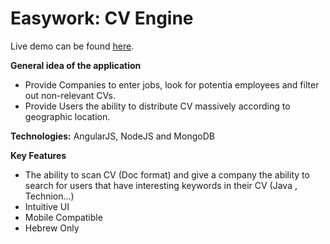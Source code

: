 
Easywork: CV Engine
============================================================

Live demo can be found <a href="http://www.easywork.co.il/">here</a>.<br>

<b>General idea of the application</b>
<ul>
  <li>Provide Companies to enter jobs, look for potentia employees and filter out non-relevant CVs.</li>
  <li>Provide Users the ability to distribute CV massively according to geographic location.</li>
</ul>

<b>Technologies:</b> AngularJS, NodeJS and MongoDB

<b>Key Features</b>
<ul>
<li>The ability to scan CV (Doc format) and give a company the ability to search for users that have interesting keywords in their CV (Java , Technion...)</li>
<li>Intuitive UI</li>
<li>Mobile Compatible</li>
<li>Hebrew Only</li>
</ul>

